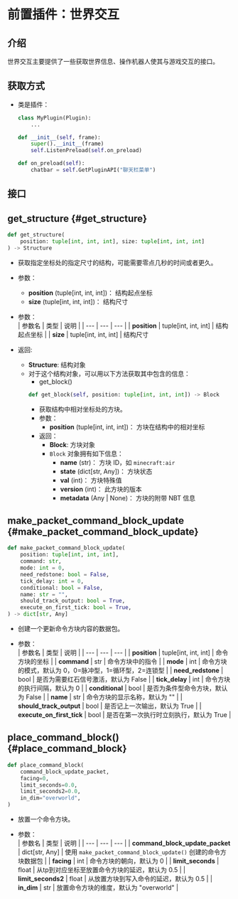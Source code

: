 # 前置插件：世界交互

## 介绍

世界交互主要提供了一些获取世界信息、操作机器人使其与游戏交互的接口。

## 获取方式
- 类是插件：
    ```python
    class MyPlugin(Plugin):
        ...
    
    def __init__(self, frame):
        super().__init__(frame)
        self.ListenPreload(self.on_preload)

    def on_preload(self):
        chatbar = self.GetPluginAPI("聊天栏菜单")
    ```


## 接口

## get_structure {#get_structure}
```python
def get_structure(
    position: tuple[int, int, int], size: tuple[int, int, int]
) -> Structure
```
- 获取指定坐标处的指定尺寸的结构，可能需要零点几秒的时间或者更久。
- 参数：
    - **position** (tuple[int, int, int])：  结构起点坐标
    - **size** (tuple[int, int, int])：  结构尺寸

- 参数：  
    | 参数名 | 类型 | 说明 |
    | --- | --- | --- |
    | **position** | tuple[int, int, int] | 结构起点坐标 |
    | **size** | tuple[int, int, int] | 结构尺寸

- 返回:
    - **Structure**: 结构对象
    - 对于这个结构对象，可以用以下方法获取其中包含的信息：
        - get_block()
        ```python
        def get_block(self, position: tuple[int, int, int]) -> Block
        ```
        - 获取结构中相对坐标处的方块。
        - 参数：
            - **position** (tuple[int, int, int])：  方块在结构中的相对坐标
        - 返回：
            - **Block**: 方块对象
            - `Block` 对象拥有如下信息：
                - **name** (str)：  方块 ID，如 `minecraft:air`
                - **state** (dict[str, Any])：  方块状态
                - **val** (int)：  方块特殊值
                - **version** (int)：  此方块的版本
                - **metadata** (Any | None)：  方块的附带 NBT 信息

## make_packet_command_block_update {#make_packet_command_block_update}
```python
def make_packet_command_block_update(
    position: tuple[int, int, int],
    command: str,
    mode: int = 0,
    need_redstone: bool = False,
    tick_delay: int = 0,
    conditional: bool = False,
    name: str = "",
    should_track_output: bool = True,
    execute_on_first_tick: bool = True,
) -> dict[str, Any]
```
- 创建一个更新命令方块内容的数据包。

- 参数：  
    | 参数名 | 类型 | 说明 |
    | --- | --- | --- |
    | **position** | tuple[int, int, int] | 命令方块的坐标 |
    | **command** | str | 命令方块中的指令 |
    | **mode** | int | 命令方块的模式，默认为 0，0=脉冲型，1=循环型，2=连锁型 |
    | **need_redstone** | bool | 是否为需要红石信号激活，默认为 False |
    | **tick_delay** | int | 命令方块的执行间隔，默认为 0 |
    | **conditional** | bool | 是否为条件型命令方块，默认为 False |
    | **name** | str | 命令方块的显示名称，默认为 "" |
    | **should_track_output** | bool | 是否记上一次输出，默认为 True |
    | **execute_on_first_tick** | bool | 是否在第一次执行时立刻执行，默认为 True |

## place_command_block() {#place_command_block}
```python
def place_command_block(
    command_block_update_packet,
    facing=0,
    limit_seconds=0.0,
    limit_seconds2=0.0,
    in_dim="overworld",
)
```
- 放置一个命令方块。

- 参数：  
    | 参数名 | 类型 | 说明 |
    | --- | --- | --- |
    | **command_block_update_packet** | dict[str, Any] | 使用 `make_packet_command_block_update()` 创建的命令方块数据包 |
    | **facing** | int | 命令方块的朝向，默认为 0 |
    | **limit_seconds** | float | 从tp到对应坐标至放置命令方块的延迟，默认为 0.5 |
    | **limit_seconds2** | float | 从放置方块到写入命令的延迟，默认为 0.5 |
    | **in_dim** | str | 放置命令方块的维度，默认为 "overworld" |

